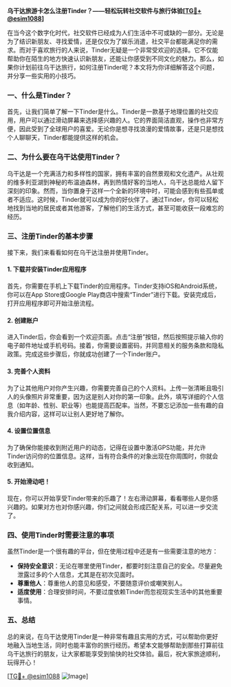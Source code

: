 **乌干达旅游卡怎么注册Tinder？——轻松玩转社交软件与旅行体验[[TG💪+ @esim1088](https://t.me/s/esim1088)]**

在当今这个数字化时代，社交软件已经成为人们生活中不可或缺的一部分。无论是为了结识新朋友、寻找爱情，还是仅仅为了娱乐消遣，社交平台都能满足你的需求。而对于喜欢旅行的人来说，Tinder无疑是一个非常受欢迎的选择。它不仅能帮助你在陌生的地方快速认识新朋友，还能让你感受到不同文化的魅力。那么，如果你计划前往乌干达旅行，如何注册Tinder呢？本文将为你详细解答这个问题，并分享一些实用的小技巧。

### 一、什么是Tinder？

首先，让我们简单了解一下Tinder是什么。Tinder是一款基于地理位置的社交应用，用户可以通过滑动屏幕来选择感兴趣的人。它的界面简洁直观，操作也非常方便，因此受到了全球用户的喜爱。无论你是想寻找浪漫的爱情故事，还是只是想找个人聊聊天，Tinder都能提供这样的机会。

### 二、为什么要在乌干达使用Tinder？

乌干达是一个充满活力和多样性的国家，拥有丰富的自然景观和文化遗产。从壮观的维多利亚湖到神秘的布温迪森林，再到热情好客的当地人，乌干达总能给人留下深刻的印象。然而，当你置身于这样一个全新的环境中时，可能会感到有些孤单或者不适应。这时候，Tinder就可以成为你的好伙伴了。通过Tinder，你可以轻松地找到当地的居民或者其他游客，了解他们的生活方式，甚至可能收获一段难忘的经历。

### 三、注册Tinder的基本步骤

接下来，我们来看看如何在乌干达注册并使用Tinder。

#### 1. 下载并安装Tinder应用程序

首先，你需要在手机上下载Tinder的应用程序。Tinder支持iOS和Android系统，你可以在App Store或Google Play商店中搜索“Tinder”进行下载。安装完成后，打开应用程序即可开始注册流程。

#### 2. 创建账户

进入Tinder后，你会看到一个欢迎页面。点击“注册”按钮，然后按照提示输入你的电子邮件地址或手机号码。接着，你需要设置密码，并同意相关的服务条款和隐私政策。完成这些步骤后，你就成功创建了一个Tinder账户。

#### 3. 完善个人资料

为了让其他用户对你产生兴趣，你需要完善自己的个人资料。上传一张清晰且吸引人的头像照片非常重要，因为这是别人对你的第一印象。此外，填写详细的个人信息（如年龄、性别、职业等）也能提高匹配率。当然，不要忘记添加一些有趣的自我介绍内容，这样可以让别人更好地了解你。

#### 4. 设置位置信息

为了确保你能接收到附近用户的动态，记得在设置中激活GPS功能，并允许Tinder访问你的位置信息。这样，当有符合条件的对象出现在你周围时，你就会收到通知。

#### 5. 开始滑动吧！

现在，你可以开始享受Tinder带来的乐趣了！左右滑动屏幕，看看哪些人是你感兴趣的。如果对方也对你感兴趣，你们之间就会形成匹配关系，可以进一步交流了。

### 四、使用Tinder时需要注意的事项

虽然Tinder是一个很有趣的平台，但在使用过程中还是有一些需要注意的地方：

- **保持安全意识**：无论在哪里使用Tinder，都要时刻注意自己的安全。尽量避免泄露过多的个人信息，尤其是在初次见面时。
- **尊重他人**：尊重他人的意见和感受，不要随意评价或嘲笑别人。
- **适度使用**：合理安排时间，不要过度依赖Tinder而忽视现实生活中的其他重要事情。

### 五、总结

总的来说，在乌干达使用Tinder是一种非常有趣且实用的方式，可以帮助你更好地融入当地生活，同时也能丰富你的旅行经历。希望本文能够帮助到那些打算前往乌干达旅行的朋友，让大家都能享受到愉快的社交体验。最后，祝大家旅途顺利，玩得开心！

[[TG💪+ @esim1088](https://t.me/s/esim1088) ![Image](https://i.postimg.cc/4NQfJmqS/Snipaste-2025-05-13-00-14-12.png)]